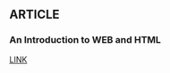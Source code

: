 ## ARTICLE

### An Introduction to WEB and HTML

[LINK](https://hashnode.com/edit/clhhtmev0000409l12fnv9p56)

